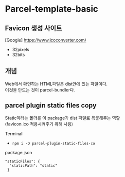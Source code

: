 # Parcel-template-basic

## Favicon 생성 사이트

[Google] https://www.icoconverter.com/
- 32pixels
- 32bits

## 개념

Web에서 확인하는 HTML파일은 dist안에 있는 파일이다.</br>
이것을 만드는 것이 parcel-bundler다.

## parcel plugin static files copy

Static이라는 폴더를 이 package가 dist 파일로 복붙해주는 역할</br>
(favicon.ico 적용시켜주기 위해 사용) 

Terminal
- `npm i -D parcel-plugin-static-files-co`

package.json
``` 
"staticFiles": {
  "staticPath": "static"
 }
 ```
